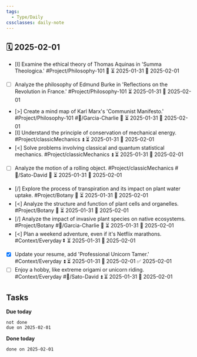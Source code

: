 ```yaml
---
tags:
  - Type/Daily
cssclasses: daily-note
---
```


## 🗓️ 2025-02-01

- [I] Examine the ethical theory of Thomas Aquinas in 'Summa Theologica.' #Project/Philosophy-101 🔼 ⏳ 2025-01-31 📅 2025-02-01
- [ ] Analyze the philosophy of Edmund Burke in 'Reflections on the Revolution in France.' #Project/Philosophy-101 ⏳ 2025-01-31 📅 2025-02-01
- [>] Create a mind map of Karl Marx's 'Communist Manifesto.' #Project/Philosophy-101 #👤/Garcia-Charlie 🔽 ⏳ 2025-01-31 📅 2025-02-01
- [I] Understand the principle of conservation of mechanical energy. #Project/classicMechanics ⏫ ⏳ 2025-01-31 📅 2025-02-01
- [<] Solve problems involving classical and quantum statistical mechanics. #Project/classicMechanics ⏫ ⏳ 2025-01-31 📅 2025-02-01
- [ ] Analyze the motion of a rolling object. #Project/classicMechanics #👤/Sato-David 🔼 ⏳ 2025-01-31 📅 2025-02-01
- [/] Explore the process of transpiration and its impact on plant water uptake. #Project/Botany 🔺 ⏳ 2025-01-31 📅 2025-02-01
- [<] Analyze the structure and function of plant cells and organelles. #Project/Botany 🔽 ⏳ 2025-01-31 📅 2025-02-01
- [/] Analyze the impact of invasive plant species on native ecosystems. #Project/Botany #👤/Garcia-Charlie 🔺 ⏳ 2025-01-31 📅 2025-02-01
- [<] Plan a weekend adventure, even if it's Netflix marathons. #Context/Everyday ⏬ ⏳ 2025-01-31 📅 2025-02-01
- [x] Update your resume, add 'Professional Unicorn Tamer.' #Context/Everyday ⏫ ⏳ 2025-01-31 📅 2025-02-01 ✅ 2025-02-01
- [ ] Enjoy a hobby, like extreme origami or unicorn riding. #Context/Everyday #👤/Sato-David ⏫ ⏳ 2025-01-31 📅 2025-02-01

## Tasks

**Due today**

```tasks
not done
due on 2025-02-01
```

**Done today**

```tasks
done on 2025-02-01
```
            